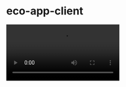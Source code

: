 # eco-app-client
<video>
 <source src="https://github.com/excellex/eco-app-client/blob/master/media/ecoapp-client.mp4">
</video>
